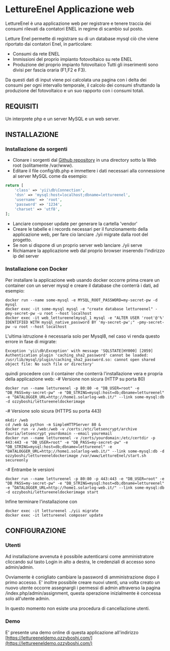 LettureEnel Applicazione web
================================

LettureEnel è una applicazione web per registrare e tenere traccia dei consumi rilevati da contatori ENEL in regime di scambio sul posto.

Letture Enel permette di registrare su di un database mysql ciò che viene riportato dai contatori Enel, in particolare:
* Consumi da rete ENEL
* Immissioni del proprio impianto fotovoltaico su rete ENEL
* Produzione del proprio impianto fotovoltaico
Tutti gli inserimenti sono divisi per fascia oraria (F1,F2 e F3).

Da questi dati di input viene poi calcolata una pagina con i delta dei consumi per ogni intervallo temporale, il calcolo dei consumi sfruttando la produzione del fotovoltaico e un suo rapporto con i consumi totali.

REQUISITI
------------

Un interprete php e un server MySQL e un web server.

INSTALLAZIONE
------------

### Installazione da sorgenti

* Clonare i sorgenti dal [Github repository](https://github.com/Ozzyboshi/LettureEnel.git) in una directory sotto la Web root (solitamente /var/www).
* Editare il file config/db.php e immettere i dati necessari alla connessione al server MySQL come da esempio:
```php
return [
    'class' => 'yii\db\Connection',
    'dsn' => 'mysql:host=localhost;dbname=lettureenel',
    'username' => 'root',
    'password' => '1234',
    'charset' => 'utf8',
];
```
* Lanciare composer update per generare la cartella 'vendor'
* Creare le tabelle e i records necessari per il funzionamento della applicazione web, per fare cio lanciare ./yii migrate dalla root del progetto.
* Se non si dispone di un proprio server web lanciare ./yii serve
* Richiamare la applicazione web dal proprio browser inserendo l'indirizzo ip del server

### Installazione con Docker
Per installare la applicazione web usando docker occorre prima creare un container con un server mysql e creare il database che conterrà i dati, ad esempio:
```
docker run --name some-mysql -e MYSQL_ROOT_PASSWORD=my-secret-pw -d mysql
docker exec -it some-mysql mysql -e "create database lettureenel" -pmy-secret-pw -u root --host localhost
docker exec -it web_lettureenelmysql_1 mysql -e "ALTER USER 'root'@'%' IDENTIFIED WITH mysql_native_password BY 'my-secret-pw';" -pmy-secret-pw -u root --host localhost
```
L'ultima istruzione è necessaria solo per Mysql8, nel caso vi renda questo errore in fase di migrate:
```
Exception 'yii\db\Exception' with message 'SQLSTATE[HY000] [2059] Authentication plugin 'caching_sha2_password' cannot be loaded: /usr/lib/mysql/plugin/caching_sha2_password.so: cannot open shared object file: No such file or directory'
```


quindi procedere con il container che conterrà l'installazione vera e propria della applicazione web:
-# Versione non sicura (HTTP su porta 80)
```
docker run --name lettureenel -p 80:80 -e "DB_USER=root" -e "DB_PASS=my-secret-pw" -e "DB_STRING=mysql:host=db;dbname=lettureenel" -e "DATALOGGER_URL=http://home1.solarlog-web.it/" --link some-mysql:db -d ozzyboshi/lettureeneldockerimage
```

-# Versione solo sicura (HTTPS su porta 443)
```
mkdir /web
cd /web && python -m SimpleHTTPServer 80 &
docker run -v /web:/web -v /certs:/etc/letsencrypt/archive fauria/letsencrypt yourdomain --email youremail
docker run --name lettureenel -v /certs/yourdomain:/etc/certdir -p 443:443 -e "DB_USER=root" -e "DB_PASS=my-secret-pw" -e "DB_STRING=mysql:host=db;dbname=lettureenel" -e "DATALOGGER_URL=http://home1.solarlog-web.it/" --link some-mysql:db -d ozzyboshi/lettureeneldockerimage /var/www/LettureEnel/start.sh secureonly
```

-# Entrambe le versioni
```
docker run --name lettureenel -p 80:80 -p 443:443 -e "DB_USER=root" -e "DB_PASS=my-secret-pw" -e "DB_STRING=mysql:host=db;dbname=lettureenel" -e "DATALOGGER_URL=http://home1.solarlog-web.it/" --link some-mysql:db -d ozzyboshi/lettureeneldockerimage start 
```

Infine terminare l'installazione con
```
docker exec -it lettureenel ./yii migrate
docker exec -it lettureenel composer update
```


CONFIGURAZIONE
-------------

### Utenti

Ad installazione avvenuta è possibile autenticarsi come amministratore cliccando sul tasto Login in alto a destra, le credenziali di accesso sono admin/admin.

Ovviamente è conigliato cambiare la password di amministrazione dopo il primo accesso.
E' inoltre possibile creare nuovi utenti, una volta creato un nuovo utente occorre assegnargli i permessi di admin attraverso la pagina /index.php/admin/assignment, questa operazione inizialmente è concessa solo all'utente admin.

In questo momento non esiste una procedura di cancellazione utenti.

### Demo

E' presente una demo online di questa applicazione all'indirizzo [https://lettureeneldemo.ozzyboshi.com/](https://lettureeneldemo.ozzyboshi.com/)

